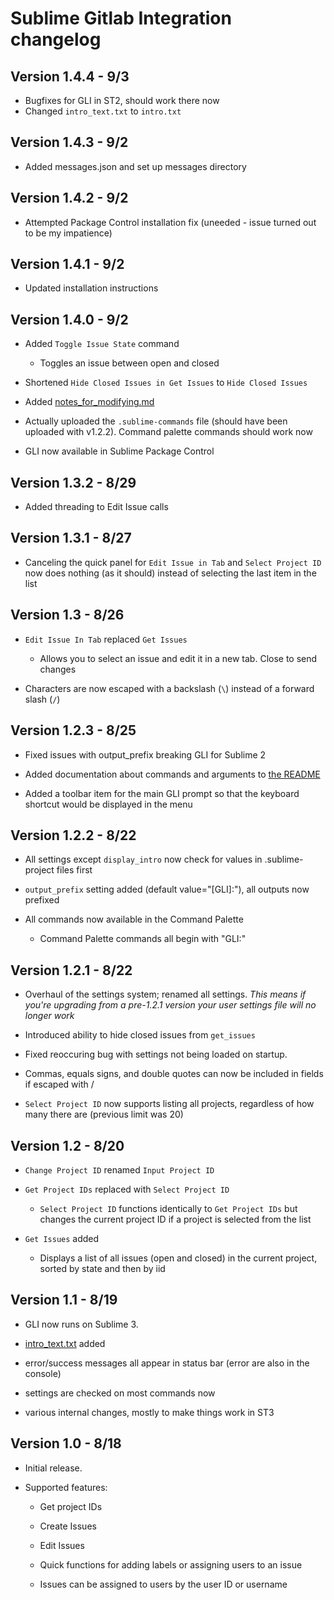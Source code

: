 Sublime Gitlab Integration changelog
====================================
Version 1.4.4 - 9/3
------------------------------------
- Bugfixes for GLI in ST2, should work there now
- Changed `intro_text.txt` to `intro.txt`

Version 1.4.3 - 9/2
------------------------------------
- Added messages.json and set up messages directory

Version 1.4.2 - 9/2
------------------------------------
- Attempted Package Control installation fix (uneeded - issue turned out to be my impatience)

Version 1.4.1 - 9/2
------------------------------------
- Updated installation instructions

Version 1.4.0 - 9/2
------------------------------------
- Added `Toggle Issue State` command
  - Toggles an issue between open and closed

- Shortened `Hide Closed Issues in Get Issues` to `Hide Closed Issues` 

- Added [notes_for_modifying.md](./notes_for_modifying.md)

- Actually uploaded the `.sublime-commands` file (should have been uploaded with v1.2.2). Command palette commands should work now

- GLI now available in Sublime Package Control

Version 1.3.2 - 8/29
------------------------------------
- Added threading to Edit Issue calls

Version 1.3.1 - 8/27
------------------------------------
- Canceling the quick panel for `Edit Issue in Tab` and `Select Project ID` now does nothing (as it should) instead of selecting the last item in the list

Version 1.3 - 8/26
------------------------------------
- `Edit Issue In Tab` replaced `Get Issues`
  - Allows you to select an issue and edit it in a new tab. Close to send changes

- Characters are now escaped with a backslash (`\`) instead of a forward slash (`/`)

Version 1.2.3 - 8/25
------------------------------------
- Fixed issues with output_prefix breaking GLI for Sublime 2

- Added documentation about commands and arguments to [the README](./README.md)

- Added a toolbar item for the main GLI prompt so that the keyboard shortcut would be displayed in the menu

Version 1.2.2 - 8/22
------------------------------------
- All settings except `display_intro` now check for values in .sublime-project files first

- `output_prefix` setting added (default value="[GLI]:"), all outputs now prefixed

- All commands now available in the Command Palette

  - Command Palette commands all begin with "GLI:"

Version 1.2.1 - 8/22
------------------------------------
- Overhaul of the settings system; renamed all settings. _This means if you're upgrading from a pre-1.2.1 version your user settings file will no longer work_

- Introduced ability to hide closed issues from `get_issues`

- Fixed reoccuring bug with settings not being loaded on startup.

- Commas, equals signs, and double quotes can now be included in fields if escaped with /

- `Select Project ID` now supports listing all projects, regardless of how many there are (previous limit was 20)

Version 1.2 - 8/20
------------------------------------
- `Change Project ID` renamed `Input Project ID`

- `Get Project IDs` replaced with `Select Project ID`

  - `Select Project ID` functions identically to `Get Project IDs` but changes the current project ID if a project is selected from the list

- `Get Issues` added

  - Displays a list of all issues (open and closed) in the current project, sorted by state and then by iid

Version 1.1 - 8/19
------------------------------------
- GLI now runs on Sublime 3.

- [intro_text.txt](./intro_text.txt) added

- error/success messages all appear in status bar (error are also in the console)

- settings are checked on most commands now

- various internal changes, mostly to make things work in ST3

Version 1.0 - 8/18
------------------------------------
- Initial release. 

- Supported features:

  - Get project IDs

  - Create Issues

  - Edit Issues

  - Quick functions for adding labels or assigning users to an issue
  
  - Issues can be assigned to users by the user ID or username
